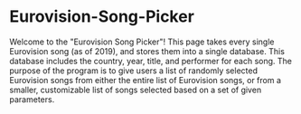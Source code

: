 # Eurovision-Song-Picker
Welcome to the "Eurovision Song Picker"! This page takes every single Eurovision song (as of 2019), and stores them into a single database. This database includes the country, year, title, and performer for each song. The purpose of the program is to give users a list of randomly selected Eurovision songs from either the entire list of Eurovision songs, or from a smaller, customizable list of songs selected based on a set of given parameters.
